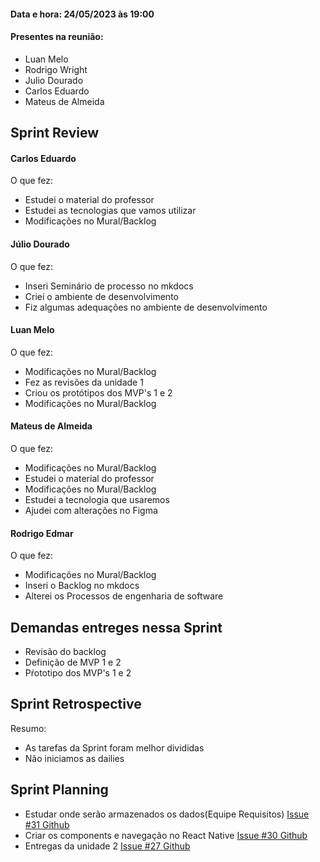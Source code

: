#### Data e hora: 24/05/2023 às 19:00
#### Presentes na reunião:

- Luan Melo
- Rodrigo Wright
- Julio Dourado
- Carlos Eduardo
- Mateus de Almeida
    
## Sprint Review
#### Carlos Eduardo
O que fez:
- Estudei o material do professor
- Estudei as tecnologias que vamos utilizar
- Modificações no Mural/Backlog


#### Júlio Dourado
O que fez:
- Inseri Seminário de processo no mkdocs
- Criei o ambiente de desenvolvimento
- Fiz algumas adequações no ambiente de desenvolvimento

  

#### Luan Melo
O que fez:
- Modificações no Mural/Backlog
- Fez as revisões da unidade 1
- Criou os protótipos dos MVP's 1 e 2
- Modificações no Mural/Backlog


#### Mateus de Almeida
O que fez:
- Modificações no Mural/Backlog
- Estudei o material do professor
- Modificações no Mural/Backlog
- Estudei a tecnologia que usaremos
- Ajudei com alterações no Figma

#### Rodrigo Edmar
O que fez:
- Modificações no Mural/Backlog
- Inseri o Backlog no mkdocs
- Alterei os Processos de engenharia de software

## Demandas entreges nessa Sprint

- Revisão do backlog
- Definição de MVP 1 e 2
- Pŕototipo dos MVP's 1 e 2

## Sprint Retrospective 

Resumo:
- As tarefas da Sprint foram melhor divididas
- Não iniciamos as dailies

## Sprint Planning

- Estudar onde serão armazenados os dados(Equipe Requisitos) <a href="https://github.com/mdsreq-fga-unb/2023.1-Remediario/issues/31" target="_blank"> Issue #31 Github</a>
- Criar os components e navegação no React Native <a href="https://github.com/mdsreq-fga-unb/2023.1-Remediario/issues/30" target="_blank"> Issue #30 Github</a>
- Entregas da unidade 2 <a href="https://github.com/mdsreq-fga-unb/2023.1-Remediario/issues/27" target="_blank"> Issue #27 Github</a>
